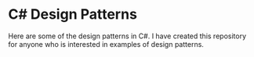 # C# Design Patterns
Here are some of the design patterns in C#. I have created this repository for anyone who is interested in examples of design patterns.
